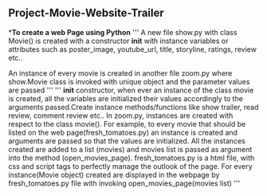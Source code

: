 Project-Movie-Website-Trailer
-----------------------------

***To create a web Page using Python**
'''
A new file show.py with class Movie() is created with a constructor __init__ with instance variables or attributes such as poster_image, youtube_url, title, storyline, ratings, review etc..

An instance of every movie is created in another file zoom.py where show.Movie class is invoked with unique object and the parameter values are passed
'''
'''
__init__ constructor, when ever an instance of the class movie is created, all the variables are initialized their values accordingly to the arguments passed.Create instance methods/functions like show trailer, read review, comment review etc..
In zoom.py, instances are created with respect to	the class movie(). For example, to every movie that should be	listed on the web page(fresh_tomatoes.py) an instance is created and arguments are passed so that the values are 	initialized.
All the instances created are added to a list (movies) and movies list is passed as argument into the method (open_movies_page).
fresh_tomatoes.py is a html file, with css and script tags to perfectly manage the outlook of the page. For every instance(Movie object) created are displayed in the webpage by fresh_tomatoes.py file with invoking open_movies_page(movies list)
'''
